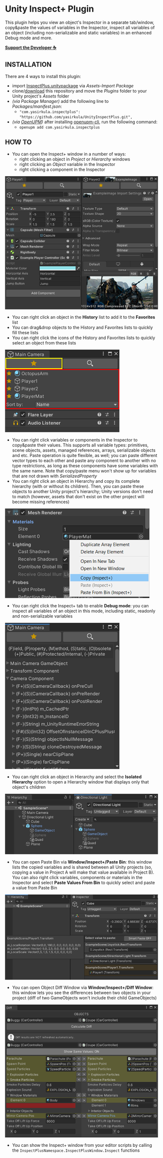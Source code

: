 # Unity Inspect+ Plugin

This plugin helps you view an object's Inspector in a separate tab/window, copy&paste the values of variables in the Inspector, inspect all variables of an object (including non-serializable and static variables) in an enhanced Debug mode and more.

**[Support the Developer ☕](https://yasirkula.itch.io/unity3d)**

## INSTALLATION

There are 4 ways to install this plugin:

- import [InspectPlus.unitypackage](https://github.com/yasirkula/UnityInspectPlus/releases) via *Assets-Import Package*
- clone/[download](https://github.com/yasirkula/UnityInspectPlus/archive/master.zip) this repository and move the *Plugins* folder to your Unity project's *Assets* folder
- *(via Package Manager)* add the following line to *Packages/manifest.json*:
  - `"com.yasirkula.inspectplus": "https://github.com/yasirkula/UnityInspectPlus.git",`
- *(via [OpenUPM](https://openupm.com))* after installing [openupm-cli](https://github.com/openupm/openupm-cli), run the following command:
  - `openupm add com.yasirkula.inspectplus`

## HOW TO

- You can open the Inspect+ window in a number of ways: 
  - right clicking an object in *Project* or *Hierarchy* windows
  - right clicking an *Object* variable in the Inspector
  - right clicking a component in the Inspector

![screenshot](Images/InspectPlusWindow.png)

- You can right click an object in the **History** list to add it to the **Favorites** list
- You can drag&drop objects to the History and Favorites lists to quickly fill these lists
- You can right click the icons of the History and Favorites lists to quickly select an object from these lists

![screenshot](Images/FavoritesList.png)

- You can right click variables or components in the Inspector to copy&paste their values. This supports all variable types: primitives, scene objects, assets, managed references, arrays, serializable objects and etc. Paste operation is quite flexible, as well; you can paste different vector types to each other and paste any component to another with no type restrictions, as long as these components have some variables with the same name. Note that copy/paste menu won't show up for variables that are not drawn with *SerializedProperty*
- You can right click an object in Hierarchy and copy its complete hierarchy (with or without its children). Then, you can paste these objects to another Unity project's hierarchy; Unity versions don't need to match (however, assets that don't exist on the other project will become missing references)

![screenshot](Images/CopyProperties.png)

- You can right click the Inspect+ tab to enable **Debug mode**: you can inspect all variables of an object in this mode, including static, readonly and non-serializable variables

![screenshot](Images/DebugMode.png)

- You can right click an object in Hierarchy and select the **Isolated Hierarchy** option to open a Hierarchy window that displays only that object's children

![screenshot](Images/IsolatedHierarchy.png)

- You can open Paste Bin via **Window/Inspect+/Paste Bin**: this window lists the copied variables and is shared between all Unity projects (so, copying a value in Project A will make that value available in Project B). You can also right click variables, components or materials in the Inspector and select **Paste Values From Bin** to quickly select and paste a value from Paste Bin

![screenshot](Images/PasteFromBin.png)

- You can open Object Diff Window via **Window/Inspect+/Diff Window**: this window lets you see the differences between two objects in your project (diff of two GameObjects won't include their child GameObjects)

![screenshot](Images/DiffWindow.png)

- You can show the Inspect+ window from your editor scripts by calling the `InspectPlusNamespace.InspectPlusWindow.Inspect` functions

